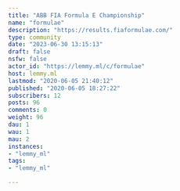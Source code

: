 ```yaml
---
title: "ABB FIA Formula E Championship" 
name: "formulae"
description: "https://results.fiaformulae.com/"
type: community
date: "2023-06-30 13:15:13"
draft: false
nsfw: false
actor_id: "https://lemmy.ml/c/formulae"
host: lemmy.ml
lastmod: "2020-06-05 21:40:12"
published: "2020-06-05 18:27:22"
subscribers: 12
posts: 96
comments: 0
weight: 96
dau: 1
wau: 1
mau: 2
instances:
- "lemmy_ml"
tags: 
- "lemmy_ml"

---
```

